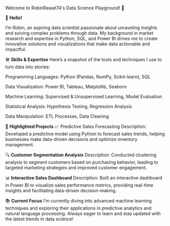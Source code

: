 Welcome to RobinRawat74's Data Science Playground! 🚀

👋 **Hello!**

I’m Robin, an aspiring data scientist passionate about unraveling insights and solving complex problems through data. 
My background in market research and expertise in Python, SQL, and Power BI drives me to create innovative solutions and visualizations that make data actionable and impactful.

🛠️ **Skills & Expertise**
Here’s a snapshot of the tools and techniques I use to turn data into stories:

Programming Languages: Python (Pandas, NumPy, Scikit-learn), SQL

Data Visualization: Power BI, Tableau, Matplotlib, Seaborn

Machine Learning: Supervised & Unsupervised Learning, Model Evaluation

Statistical Analysis: Hypothesis Testing, Regression Analysis

Data Manipulation: ETL Processes, Data Cleaning

🚀 **Highlighted Projects**
📈 Predictive Sales Forecasting
Description: Developed a predictive model using Python to forecast sales trends, helping businesses make data-driven decisions and optimize inventory management.


🔍 **Customer Segmentation Analysis**
Description: Conducted clustering analysis to segment customers based on purchasing behavior, leading to targeted marketing strategies and improved customer engagement.

📊 **Interactive Sales Dashboard**
Description: Built an interactive dashboard in Power BI to visualize sales performance metrics, providing real-time insights and facilitating data-driven decision-making.

📚 **Current Focus**
I’m currently diving into advanced machine learning techniques and exploring their applications in predictive analytics and natural language processing.
Always eager to learn and stay updated with the latest trends in data science!
